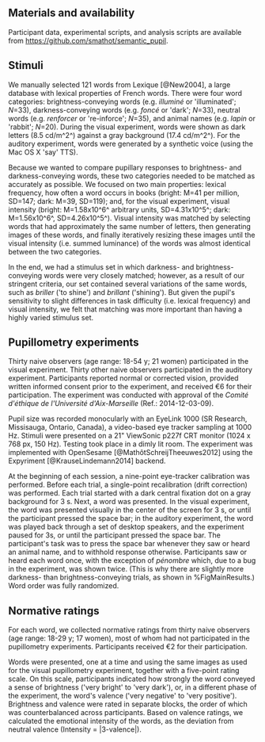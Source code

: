 ## Materials and availability

Participant data, experimental scripts, and analysis scripts are available from <https://github.com/smathot/semantic_pupil>.

## Stimuli

We manually selected 121 words from Lexique [@New2004], a large database with lexical properties of French words. There were four word categories: brightness-conveying words (e.g. *illuminé* or 'illuminated'; *N*=33), darkness-conveying words (e.g. *foncé* or 'dark'; *N*=33), neutral words (e.g. *renforcer* or 're-inforce'; *N*=35), and animal names (e.g. *lapin* or 'rabbit'; *N*=20). During the visual experiment, words were shown as dark letters (8.5 cd/m^2^) against a gray background (17.4 cd/m^2^). For the auditory experiment, words were generated by a synthetic voice (using the Mac OS X 'say' TTS).

Because we wanted to compare pupillary responses to brightness- and darkness-conveying words, these two categories needed to be matched as accurately as possible. We focused on two main properties: lexical frequency, how often a word occurs in books (bright: M=41 per million, SD=147; dark: M=39, SD=119); and, for the visual experiment, visual intensity (bright: M=1.58x10^6^ arbitrary units, SD=4.31x10^5^; dark: M=1.56x10^6^, SD=4.26x10^5^). Visual intensity was matched by selecting words that had approximately the same number of letters, then generating images of these words, and finally iteratively resizing these images until the visual intensity (i.e. summed luminance) of the words was almost identical between the two categories.

In the end, we had a stimulus set in which darkness- and brightness-conveying words were very closely matched; however, as a result of our stringent criteria, our set contained several variations of the same words, such as *briller* ('to shine') and *brillant* ('shining'). But given the pupil's sensitivity to slight differences in task difficulty (i.e. lexical frequency) and visual intensity, we felt that matching was more important than having a highly varied stimulus set.

## Pupillometry experiments

Thirty naive observers (age range: 18-54 y; 21 women) participated in the visual experiment. Thirty other naive observers participated in the auditory experiment. Participants reported normal or corrected vision, provided written informed consent prior to the experiment, and received €6 for their participation. The experiment was conducted with approval of the *Comité d'éthique de l'Université d'Aix-Marseille* (Ref.: 2014-12-03-09).

Pupil size was recorded monocularly with an EyeLink 1000 (SR Research, Missisauga, Ontario, Canada), a video-based eye tracker sampling at 1000 Hz. Stimuli were presented on a 21" ViewSonic p227f CRT monitor (1024 x 768 px, 150 Hz). Testing took place in a dimly lit room. The experiment was implemented with OpenSesame [@MathôtSchreijTheeuwes2012] using the Expyriment [@KrauseLindemann2014] backend.

At the beginning of each session, a nine-point eye-tracker calibration was performed. Before each trial, a single-point recalibration (drift correction) was performed. Each trial started with a dark central fixation dot on a gray background for 3 s. Next, a word was presented. In the visual experiment, the word was presented visually in the center of the screen for 3 s, or until the participant pressed the space bar; in the auditory experiment, the word was played back through a set of desktop speakers, and the experiment paused for 3s, or until the participant pressed the space bar. The participant's task was to press the space bar whenever they saw or heard an animal name, and to withhold response otherwise. Participants saw or heard each word once, with the exception of *pénombre* which, due to a bug in the experiment, was shown twice. (This is why there are slightly more darkness- than brightness-conveying trials, as shown in %FigMainResults.) Word order was fully randomized.

## Normative ratings

For each word, we collected normative ratings from thirty naive observers (age range: 18-29 y; 17 women), most of whom had not participated in the pupillometry experiments. Participants received €2 for their participation.

Words were presented, one at a time and using the same images as used for the visual pupillometry experiment, together with a five-point rating scale. On this scale, participants indicated how strongly the word conveyed a sense of brightness ('very bright' to 'very dark'), or, in a different phase of the experiment, the word's valence ('very negative' to 'very positive'). Brightness and valence were rated in separate blocks, the order of which was counterbalanced across participants. Based on valence ratings, we calculated the emotional intensity of the words, as the deviation from neutral valence (Intensity = |3-valence|).
